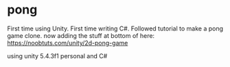 # pong
First time using Unity. First time writing C#. Followed tutorial to make a pong game clone. now adding the stuff at bottom of here: https://noobtuts.com/unity/2d-pong-game

using unity 5.4.3f1 personal and C#

